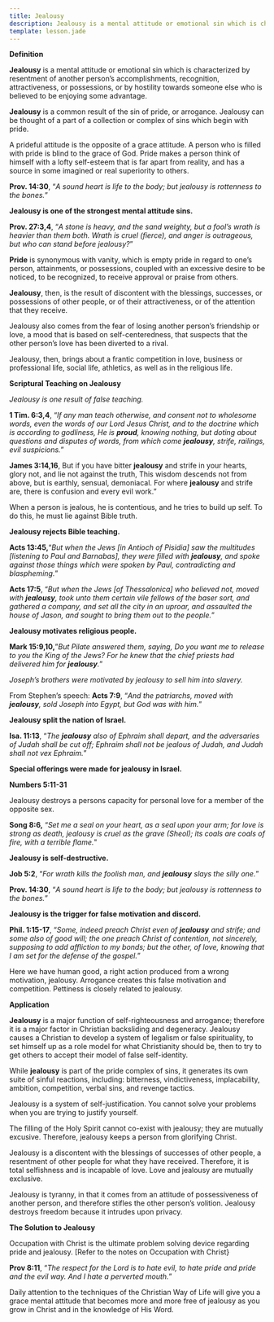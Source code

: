 ```yaml
---
title: Jealousy
description: Jealousy is a mental attitude or emotional sin which is characterized by resentment of another person's accomplishments, recognition, attractiveness, or possessions, or by hostility towards someone else who is believed to be enjoying some advantage.
template: lesson.jade
---
```


**Definition**

**Jealousy** is a mental attitude or emotional sin which is characterized by resentment of another person’s accomplishments,
recognition, attractiveness, or possessions, or by hostility towards someone else who is believed to be enjoying some advantage.

**Jealousy** is a common result of the sin of pride, or arrogance. Jealousy can be thought of a part of a collection or complex of sins which begin with pride.

A prideful attitude is the opposite of a grace attitude. A person who is filled with pride is blind to the grace of God. Pride makes a person think of himself with a lofty self-esteem that is far apart from reality, and has a source in some imagined or real superiority to others.

**Prov. 14:30**, “_A sound heart is life to the body; but jealousy is rottenness to the bones._”

**Jealousy is one of the strongest mental attitude sins.**

**Prov. 27:3,4**, “_A stone is heavy, and the sand weighty, but a fool’s wrath is heavier than them both. Wrath is cruel (fierce), and anger is outrageous, but who can stand before jealousy?_”

**Pride** is synonymous with vanity, which is empty pride in regard to one’s person, attainments, or possessions, coupled with an excessive desire to be noticed, to be recognized, to receive approval or praise from others.

**Jealousy**, then, is the result of discontent with the blessings, successes, or possessions of other people, or of their attractiveness, or of the attention that they receive.

Jealousy also comes from the fear of losing another person’s friendship or love, a mood that is based on self-centeredness, that suspects that the other person’s love has been diverted to a rival.

Jealousy, then, brings about a frantic competition in love, business or professional life, social life, athletics, as well as in the religious life.

**Scriptural Teaching on Jealousy**

*_Jealousy is one result of false teaching._*

**1 Tim. 6:3,4**, “_If any man teach otherwise, and consent not to wholesome words, even the words of our Lord Jesus Christ, and to the doctrine which is according to godliness, He is **proud**, knowing nothing, but doting about questions and disputes of words, from which come **jealousy**, strife, railings, evil suspicions._”

**James 3:14,16**, But if you have bitter **jealousy** and strife in your hearts, glory not, and lie not against the truth, This wisdom descends not from above, but is earthly, sensual, demoniacal. For where **jealousy** and strife are, there is confusion and every evil work.”

When a person is jealous, he is contentious, and he tries to build up self. To do this, he must lie against Bible truth.

**Jealousy rejects Bible teaching.**

**Acts 13:45,**“_But when the Jews [in Antioch of Pisidia] saw the multitudes [listening to Paul and Barnabas], they were filled with **jealousy**, and spoke against those things which were spoken by Paul, contradicting and blaspheming._”

**Acts 17:5**, “_But when the Jews [of Thessalonica] who believed not, moved with **jealousy**, took unto them certain vile fellows of the baser sort, and gathered a company, and set all the city in an uproar, and assaulted the house of Jason, and sought to bring them out to the people._”

**Jealousy motivates religious people.**

**Mark 15:9,10,**”_But Pilate answered them, saying, Do you want me to release to you the King of the Jews? For he knew that the chief priests had delivered him for **jealousy**._”

*_Joseph’s brothers were motivated by jealousy to sell him into slavery._*

From Stephen’s speech: **Acts 7:9**, “_And the patriarchs, moved with **jealousy**, sold Joseph into Egypt, but God was with him._”

**Jealousy split the nation of Israel.**

**Isa. 11:13**, “_The **jealousy** also of Ephraim shall depart, and the adversaries of Judah shall be cut off; Ephraim shall not be jealous of Judah, and Judah shall not vex Ephraim._”

**Special offerings were made for jealousy in Israel.**

**Numbers 5:11-31**

Jealousy destroys a persons capacity for personal love for a member of the opposite sex.

**Song 8:6,** “_Set me a seal on your heart, as a seal upon your arm; for love is strong as death, jealousy is cruel as the grave (Sheol); its coals are coals of fire, with a terrible flame._"

**Jealousy is self-destructive.**

**Job 5:2**, “_For wrath kills the foolish man, and **jealousy** slays the silly one._”

**Prov. 14:30**, “_A sound heart is life to the body; but jealousy is rottenness to the bones._”

**Jealousy is the trigger for false motivation and discord.**

**Phil. 1:15-17**, “_Some, indeed preach Christ even of **jealousy** and strife; and some also of good will; the one preach Christ of contention, not sincerely, supposing to add affliction to my bonds; but the other, of love, knowing that I am set for the defense of the gospel._”

Here we have human good, a right action produced from a wrong motivation, jealousy. Arrogance creates this false motivation and competition. Pettiness is closely related to jealousy.

**Application**

**Jealousy** is a major function of self-righteousness and arrogance; therefore it is a major factor in Christian backsliding and degeneracy. Jealousy causes a Christian to develop a system of legalism or false spirituality, to set himself up as a role model for what Christianity should be, then to try to get others to accept their model of false self-identity.

While **jealousy** is part of the pride complex of sins, it generates its own suite of sinful reactions, including: bitterness, vindictiveness, implacability, ambition, competition, verbal sins, and revenge tactics.

Jealousy is a system of self-justification. You cannot solve your problems when you are trying to justify yourself.

The filling of the Holy Spirit cannot co-exist with jealousy; they are mutually excusive. Therefore, jealousy keeps a person from glorifying Christ.

Jealousy is a discontent with the blessings of successes of other people, a resentment of other people for what they have received. Therefore, it is total selfishness and is incapable of love. Love and jealousy are mutually exclusive.

Jealousy is tyranny, in that it comes from an attitude of possessiveness of another person, and therefore stifles the other person’s volition. Jealousy destroys freedom because it intrudes upon privacy.

**The Solution to Jealousy**

Occupation with Christ is the ultimate problem solving device regarding pride and jealousy. [Refer to the notes on Occupation with Christ}

**Prov 8:11**, “_The respect for the Lord is to hate evil, to hate pride and pride and the evil way. And I hate a perverted mouth._”

Daily attention to the techniques of the Christian Way of Life will give you a grace mental attitude that becomes more and more free of jealousy as you grow in Christ and in the knowledge of His Word.

